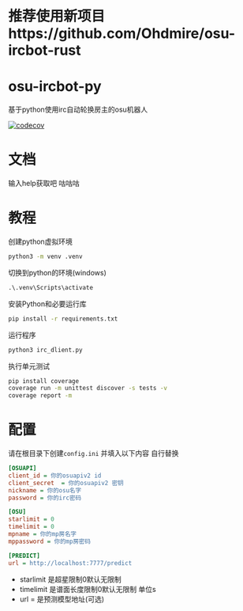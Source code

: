 # 推荐使用新项目https://github.com/Ohdmire/osu-ircbot-rust

# osu-ircbot-py
基于python使用irc自动轮换房主的osu机器人

[![codecov](https://codecov.io/github/Ohdmire/osu-ircbot-py/graph/badge.svg?token=HZZ0PPME7L)](https://codecov.io/github/Ohdmire/osu-ircbot-py)

# 文档
输入help获取吧 咕咕咕

# 教程
创建python虚拟环境
```bash
python3 -m venv .venv
```

切换到python的环境(windows)
```bat
.\.venv\Scripts\activate
```

安装Python和必要运行库
```bash
pip install -r requirements.txt
```
运行程序
```bash
python3 irc_dlient.py
```
执行单元测试
```bash
pip install coverage
coverage run -m unittest discover -s tests -v
coverage report -m
```


# 配置
请在根目录下创建`config.ini` 并填入以下内容 自行替换
```ini
[OSUAPI]
client_id = 你的osuapiv2 id
client_secret  = 你的osuapiv2 密钥
nickname = 你的osu名字
password = 你的irc密码

[OSU]
starlimit = 0
timelimit = 0
mpname = 你的mp房名字
mppassword = 你的mp房密码

[PREDICT]
url = http://localhost:7777/predict
```

- starlimit 是超星限制0默认无限制
- timelimit 是谱面长度限制0默认无限制 单位s
- url = 是预测模型地址(可选)
